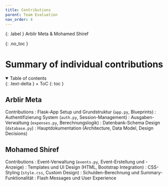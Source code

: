 ```yaml
---
title: Contributions
parent: Team Evaluation
nav_order: 4
---
```


{: .label }
Arblir Meta & Mohamed Shiref

{: .no_toc }
# Summary of individual contributions

<details open markdown="block">
{: .text-delta }
<summary>Table of contents</summary>
+ ToC
{: toc }
</details>

## Arblir Meta

Contributions
: Flask-App Setup und Grundstruktur (`app.py`, Blueprints)
: Authentifizierung System (`auth.py`, Session-Management)
: Ausgaben-Verwaltung (`expenses.py`, Berechnungslogik)
: Datenbank-Schema Design (`database.py`)
: Hauptdokumentation (Architecture, Data Model, Design Decisions)

## Mohamed Shiref

Contributions
: Event-Verwaltung (`events.py`, Event-Erstellung und -Anzeige)
: Templates und UI Design (HTML, Bootstrap Integration)
: CSS-Styling (`style.css`, Custom Design)
: Schulden-Berechnung und Summary-Funktionalität
: Flash Messages und User Experience
